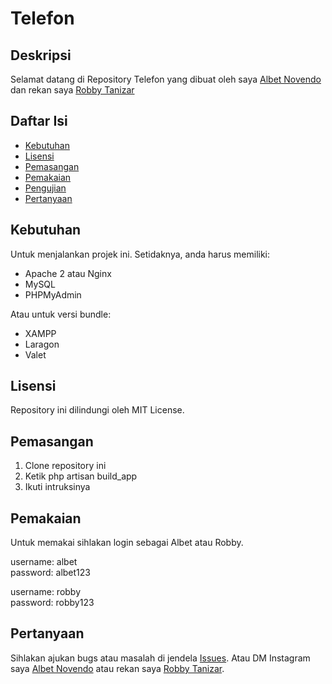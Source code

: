 # Telefon

## Deskripsi

Selamat datang di Repository Telefon yang dibuat oleh saya [Albet Novendo](https://github.com/albetnov "Albet Novendo") dan rekan saya [Robby Tanizar](https://github.com/rbytzr "Robby Tanizar")

## Daftar Isi

- [Kebutuhan](#kebutuhan)
- [Lisensi](#lisensi)
- [Pemasangan](#pemasangan)
- [Pemakaian](#pemakaian)
- [Pengujian](#pengujian)
- [Pertanyaan](#Pertanyaan)

## Kebutuhan

Untuk menjalankan projek ini. Setidaknya, anda harus memiliki:
 - Apache 2 atau Nginx
 - MySQL
 - PHPMyAdmin

Atau untuk versi bundle:
 - XAMPP
 - Laragon
 - Valet

## Lisensi

Repository ini dilindungi oleh MIT License.

## Pemasangan 

1. Clone repository ini
2. Ketik php artisan build_app
3. Ikuti intruksinya

## Pemakaian

Untuk memakai sihlakan login sebagai Albet atau Robby.

username: albet <br />
password: albet123

username: robby <br />
password: robby123

## Pertanyaan
Sihlakan ajukan bugs atau masalah di jendela [Issues](https://github.com/albetnov/webprofile/issues "Issues"). Atau DM Instagram saya [Albet Novendo](https://instagram.com/al_nv23 "Albet Novendo") atau rekan saya [Robby Tanizar](https://instagram.com/robbytanizar/ "Robby Tanizar").
